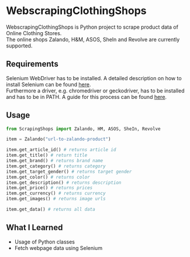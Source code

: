 # WebscrapingClothingShops

WebscrapingClothingShops is Python project to scrape product data of Online Clothing Stores.  
The online shops Zalando, H&M, ASOS, SheIn and Revolve are currently supported.

## Requirements

Selenium WebDriver has to be installed. A detailed description on how to install Selenium can be found [here](https://selenium-python.readthedocs.io/installation.html).  
Furthermore a driver, e.g. chromedriver or geckodriver, has to be installed and has to be in PATH. A guide for this process can be found [here](https://www.selenium.dev/documentation/en/webdriver/driver_requirements/).

## Usage

```python
from ScrapingShops import Zalando, HM, ASOS, SheIn, Revolve

item = Zalando("url-to-zalando-product")

item.get_article_id() # returns article id
item.get_title() # return title
item.get_brand() # returns brand name
item.get_category() # returns category
item.get_target_gender() # returns target gender
item.get_color() # returns color
item.get_description() # returns description
item.get_price() # returns prices
item.get_currency() # returns currency
item.get_images() # returns image urls

item.get_data() # returns all data

```

## What I Learned
- Usage of Python classes
- Fetch webpage data using Selenium
